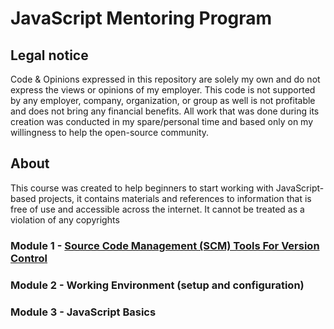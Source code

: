 # JavaScript Mentoring Program

## Legal notice

Code & Opinions expressed in this repository are solely my own and do not express the views or opinions of my employer. This code is not supported by any employer, company, organization, or group as well is not profitable and does not bring any financial benefits. All work that was done during its creation was conducted in my spare/personal time and based only on my willingness to help the open-source community.

## About

This course was created to help beginners to start working with JavaScript-based projects, it contains materials and references to information that is free of use and accessible across the internet. It cannot be treated as a violation of any copyrights

### Module 1 - [Source Code Management (SCM) Tools For Version Control](./M1-SourceCodeManagement/README.md)

### Module 2 - Working Environment (setup and configuration)

### Module 3 - JavaScript Basics

